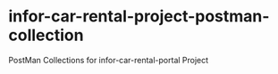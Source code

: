 # infor-car-rental-project-postman-collection
PostMan Collections for infor-car-rental-portal Project
